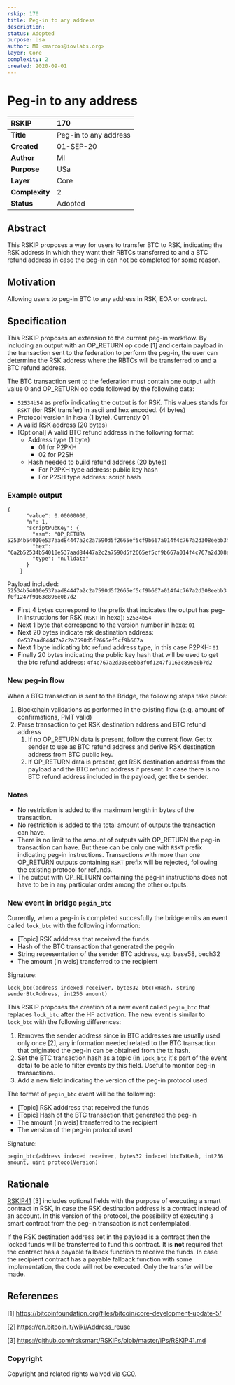 ```yaml
---
rskip: 170
title: Peg-in to any address
description: 
status: Adopted
purpose: Usa
author: MI <marcos@iovlabs.org>
layer: Core
complexity: 2
created: 2020-09-01
---
```

# Peg-in to any address

|RSKIP          |170           |
| :------------ |:-------------|
|**Title**      |Peg-in to any address |
|**Created**    |01-SEP-20 |
|**Author**     |MI |
|**Purpose**    |USa |
|**Layer**      |Core |
|**Complexity** |2 |
|**Status**     |Adopted |

## Abstract

This RSKIP proposes a way for users to transfer BTC to RSK, indicating the RSK address in which they want their RBTCs transferred to and a BTC refund address in case the peg-in can not be completed for some reason.

## Motivation

Allowing users to peg-in BTC to any address in RSK, EOA or contract.

## Specification

This RSKIP proposes an extension to the current peg-in workflow. By including an output with an OP_RETURN op code [1] and certain payload in the transaction sent to the federation to perform the peg-in, the user can determine the RSK address where the RBTCs will be transferred to and a BTC refund address. 

The BTC transaction sent to the federation must contain 
 one output with value 0 and OP_RETURN op code followed by the following data:
- `52534b54` as prefix indicating the output is for RSK. This values stands for `RSKT` (for RSK  transfer) in ascii and hex encoded. (4 bytes)
- Protocol version in hexa (1 byte). Currently **01**
- A valid RSK address (20 bytes)
- [Optional] A valid BTC refund address in the following format:
    - Address type (1 byte)
        - 01 for P2PKH
        - 02 for P2SH
    - Hash needed to build refund address (20 bytes)
        - For P2PKH type address: public key hash 
        - For P2SH type address: script hash

### Example output
```
{
      "value": 0.00000000,
      "n": 1,
      "scriptPubKey": {
        "asm": "OP_RETURN 52534b54010e537aad84447a2c2a7590d5f2665ef5cf9b667a014f4c767a2d308eebb3f0f1247f9163c896e0b7d2",
        "hex": "6a2b52534b54010e537aad84447a2c2a7590d5f2665ef5cf9b667a014f4c767a2d308eebb3f0f1247f9163c896e0b7d2",
        "type": "nulldata"
      }
    }
```
Payload included: `52534b54010e537aad84447a2c2a7590d5f2665ef5cf9b667a014f4c767a2d308eebb3f0f1247f9163c896e0b7d2`

- First 4 bytes correspond to the prefix that indicates the output has peg-in instructions for RSK (`RSKT` in hexa): `52534b54` 
- Next 1 byte that correspond to the version number in hexa: `01`
- Next 20 bytes indicate rsk destination address: `0e537aad84447a2c2a7590d5f2665ef5cf9b667a`
- Next 1 byte indicating btc refund address type, in this case P2PKH: `01`
- Finally 20 bytes indicating the public key hash that will be used to get the btc refund address: `4f4c767a2d308eebb3f0f1247f9163c896e0b7d2`

### New peg-in flow

When a BTC transaction is sent to the Bridge, the following steps take place:

1. Blockchain validations as performed in the existing flow (e.g. amount of confirmations, PMT valid)
2. Parse transaction to get RSK destination address and BTC refund address
   1. If no OP_RETURN data is present, follow the current flow. Get tx sender to use as BTC refund address and derive RSK destination address from BTC public key.
   2. If OP_RETURN data is present, get RSK destination address from the payload and the BTC refund address if present. In case there is no BTC refund address included in the payload, get the tx sender.

### Notes
- No restriction is added to the maximum length in bytes of the transaction.
- No restriction is added to the total amount of outputs the transaction can have.
- There is no limit to the amount of outputs with OP_RETURN the peg-in transaction can have. But there can be only one with `RSKT` prefix indicating peg-in instructions. Transactions with more than one OP_RETURN outputs containing `RSKT` prefix will be rejected, following the existing protocol for refunds.
- The output with OP_RETURN containing the peg-in instructions does not have to be in any particular order among the other outputs.

### New event in bridge `pegin_btc`
Currently, when a peg-in is completed succesfully the bridge emits an event called `lock_btc` with the following information:
- [Topic] RSK adddress that received the funds
- Hash of the BTC transaction that generated the peg-in
- String representation of the sender BTC address, e.g. base58, bech32
- The amount (in weis) transferred to the recipient

Signature:

`lock_btc(address indexed receiver, bytes32 btcTxHash, string senderBtcAddress, int256 amount)`

This RSKIP proposes the creation of a new event called `pegin_btc` that replaces `lock_btc` after the HF activation. The new event is similar to `lock_btc` with the following differences:

 1. Removes the sender address since in BTC addresses are usually used only once [2], any information needed related to the BTC transaction that originated the peg-in can be obtained from the tx hash.
 2. Set the BTC transaction hash as a topic (in `lock_btc` it's part of the event data) to be able to filter events by this field. Useful to monitor peg-in transactions.
 3. Add a new field indicating the version of the peg-in protocol used.

 The format of `pegin_btc` event will be the following:
- [Topic] RSK adddress that received the funds
- [Topic] Hash of the BTC transaction that generated the peg-in
- The amount (in weis) transferred to the recipient
- The version of the peg-in protocol used

Signature:

`pegin_btc(address indexed receiver, bytes32 indexed btcTxHash, int256 amount, uint protocolVersion)`

## Rationale

[RSKIP41](https://github.com/rsksmart/RSKIPs/blob/master/IPs/RSKIP41.md) [3] includes optional fields with the purpose of executing a smart contract in RSK, in case the RSK destination address is a contract instead of an account. In this version of the protocol, the possibility of executing a smart contract from the peg-in transaction is not contemplated. 

If the RSK destination address set in the payload is a contract then the locked funds will be transferred to fund this contract. It is **not** required that the contract has a payable fallback function to receive the funds. In case the recipient contract has a payable fallback function with some implementation, the code will not be executed. Only the transfer will be made.

## References

[1] https://bitcoinfoundation.org/files/bitcoin/core-development-update-5/

[2] https://en.bitcoin.it/wiki/Address_reuse

[3] https://github.com/rsksmart/RSKIPs/blob/master/IPs/RSKIP41.md

### Copyright

Copyright and related rights waived via [CC0](https://creativecommons.org/publicdomain/zero/1.0/).
